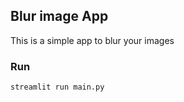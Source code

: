 ## Blur image App  
This is a simple app to blur your images  
### Run  
```
streamlit run main.py
```
